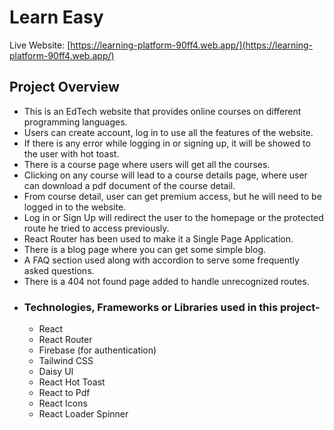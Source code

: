 # Learn Easy

Live Website: [https://learning-platform-90ff4.web.app/](https://learning-platform-90ff4.web.app/)

## Project Overview

- This is an EdTech website that provides online courses on different programming languages.
- Users can create account, log in to use all the features of the website.
- If there is any error while logging in or signing up, it will be showed to the user with hot toast.
- There is a course page where users will get all the courses.
- Clicking on any course will lead to a course details page, where user can download a pdf document of the course detail.
- From course detail, user can get premium access, but he will need to be logged in to the website.
- Log in or Sign Up will redirect the user to the homepage or the protected route he tried to access previously.
- React Router has been used to make it a Single Page Application.
- There is a blog page where you can get some simple blog.
- A FAQ section used along with accordion to serve some frequently asked questions.
- There is a 404 not found page added to handle unrecognized routes.
- ### Technologies, Frameworks or Libraries used in this project-
  - React
  - React Router
  - Firebase (for authentication)
  - Tailwind CSS
  - Daisy UI
  - React Hot Toast
  - React to Pdf
  - React Icons
  - React Loader Spinner
